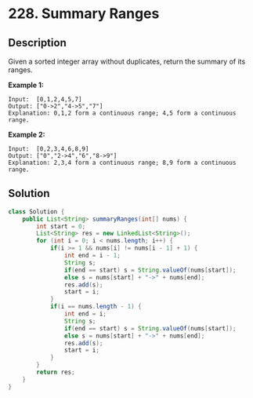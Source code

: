 # 228. Summary Ranges

## Description

Given a sorted integer array without duplicates, return the summary of its ranges.

**Example 1:**

```
Input:  [0,1,2,4,5,7]
Output: ["0->2","4->5","7"]
Explanation: 0,1,2 form a continuous range; 4,5 form a continuous range.
```

**Example 2:**

```
Input:  [0,2,3,4,6,8,9]
Output: ["0","2->4","6","8->9"]
Explanation: 2,3,4 form a continuous range; 8,9 form a continuous range.
```

## Solution

```java
class Solution {
    public List<String> summaryRanges(int[] nums) {
        int start = 0;
        List<String> res = new LinkedList<String>();
        for (int i = 0; i < nums.length; i++) {
            if(i >= 1 && nums[i] != nums[i - 1] + 1) {
                int end = i - 1;
                String s;
                if(end == start) s = String.valueOf(nums[start]);
                else s = nums[start] + "->" + nums[end];
                res.add(s);
                start = i;
            } 
            if(i == nums.length - 1) {
                int end = i;
                String s;
                if(end == start) s = String.valueOf(nums[start]);
                else s = nums[start] + "->" + nums[end];
                res.add(s);
                start = i;
            }
        }
        return res;
    }
}
```



